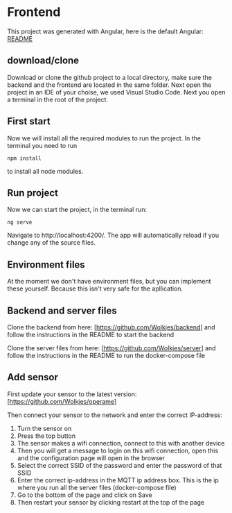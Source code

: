 # Frontend

This project was generated with Angular, here is the default Angular: [README](angular.md)

## download/clone

Download or clone the github project to a local directory, make sure the backend and the frontend are located in the same folder. Next open the project in an IDE of your choise, we used Visual Studio Code. Next you open a terminal in the root of the project.

## First start

Now we will install all the required modules to run the project. In the terminal you need to run

```
npm install
```

to install all node modules.

## Run project

Now we can start the project, in the terminal run:

```
ng serve
```

Navigate to http://localhost:4200/. The app will automatically reload if you change any of the source files.

## Environment files

At the moment we don't have environment files, but you can implement these yourself. Because this isn't very safe for the apllication.

## Backend and server files

Clone the backend from here: [https://github.com/Wolkjes/backend] and follow the instructions in the README to start the backend

Clone the server files from here: [https://github.com/Wolkjes/server] and follow the instructions in the README to run the docker-compose file

## Add sensor

First update your sensor to the latest version: [https://github.com/Wolkjes/operame]

Then connect your sensor to the network and enter the correct IP-address:

<ol>
    <li>Turn the sensor on</li>
    <li>Press the top button</li>
    <li>The sensor makes a wifi connection, connect to this with another device</li>
    <li>Then you will get a message to login on this wifi connection, open this and the configuration page will open in the browser</li>
    <li>Select the correct SSID of the password and enter the password of that SSID</li>
    <li>Enter the correct ip-address in the MQTT ip address box. This is the ip where you run all the server files (docker-compose file)</li>
    <li>Go to the bottom of the page and click on Save</li>
    <li>Then restart your sensor by clicking restart at the top of the page</li>
</ol>
